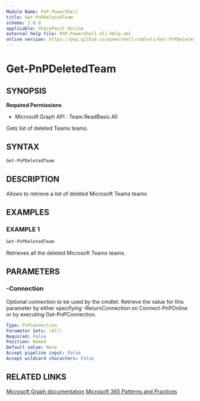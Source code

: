```yaml
---
Module Name: PnP.PowerShell
title: Get-PnPDeletedTeam
schema: 2.0.0
applicable: SharePoint Online
external help file: PnP.PowerShell.dll-Help.xml
online version: https://pnp.github.io/powershell/cmdlets/Get-PnPDeletedTeam.html
---
```

 
# Get-PnPDeletedTeam

## SYNOPSIS

**Required Permissions**

  * Microsoft Graph API : Team.ReadBasic.All

Gets list of deleted Teams teams.

## SYNTAX

```powershell
Get-PnPDeletedTeam
```

## DESCRIPTION

Allows to retrieve a list of deleted Microsoft Teams teams

## EXAMPLES

### EXAMPLE 1
```powershell
Get-PnPDeletedTeam
```

Retrieves all the deleted Microsoft Teams teams.

## PARAMETERS

### -Connection
Optional connection to be used by the cmdlet. Retrieve the value for this parameter by either specifying -ReturnConnection on Connect-PnPOnline or by executing Get-PnPConnection.

```yaml
Type: PnPConnection
Parameter Sets: (All)
Required: False
Position: Named
Default value: None
Accept pipeline input: False
Accept wildcard characters: False
```

## RELATED LINKS

[Microsoft Graph documentation](https://learn.microsoft.com/graph/api/teamwork-list-deletedteams)
[Microsoft 365 Patterns and Practices](https://aka.ms/m365pnp)